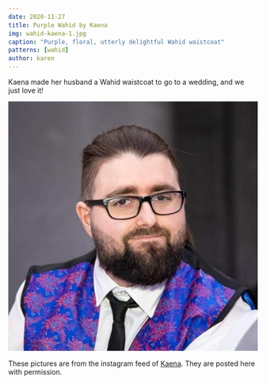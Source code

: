 ```yaml
---
date: 2020-11-27
title: Purple Wahid by Kaena
img: wahid-kaena-1.jpg
caption: "Purple, floral, utterly delightful Wahid waistcoat"
patterns: [wahid]
author: karen
---
```


Kaena made her husband a Wahid waistcoat to go to a wedding, and we just love it!

![Kaena's husband rocking their Wahid waistcoat](wahid-kaena-2.jpg)

<Note>

These pictures are from the instagram feed of [Kaena](https://www.instagram.com/kaena.mackinnon/). They are posted here with permission.

</Note>
